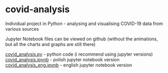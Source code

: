 # covid-analysis
Individual project in Python - analysing and visualising COVID-19 data from various sources

Jupyter Notebook files can be viewed on github (without the animations, but all the charts and graphs are still there)

[covid_analysis.py](https://github.com/Leszczon/covid-analysis/blob/master/covid_analysis.py) - python code (i recommend using jupyter versions)  
[covid_analysis.ipynb](https://github.com/Leszczon/covid-analysis/blob/master/covid_analysis.ipynb) - polish jupyter notebook version
[covid_analysis_eng.ipynb](https://github.com/Leszczon/covid-analysis/blob/master/covid_analysis_eng.ipynb)  - english jupyter notebook version 

